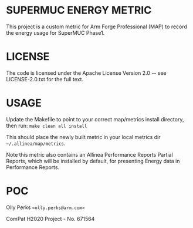 SUPERMUC ENERGY METRIC
======================

This project is a custom metric for Arm Forge Professional (MAP) to record the energy usage for SuperMUC Phase1.

LICENSE
=======

The code is licensed under the Apache License Version 2.0 -- see LICENSE-2.0.txt for the full text.

USAGE
=====


Update the Makefile to point to your correct map/metrics install directory, then run:
`make clean all install`

This should place the newly built metric in your local metrics dir `~/.allinea/map/metrics`.

Note this metric also contains an Allinea Performance Reports Partial Reports, which will be installed by default, for presenting Energy data in Performance Reports.


POC
===

Olly Perks `<olly.perks@arm.com>`

ComPat H2020 Project - No. 671564
